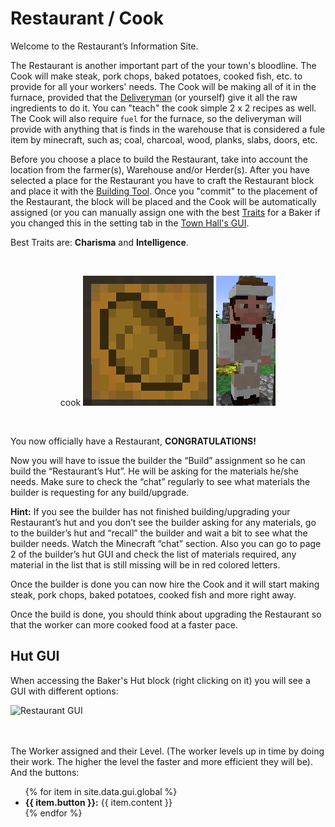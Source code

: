 # Restaurant / Cook

Welcome to the Restaurant’s Information Site.

The Restaurant is another important part of the your town's bloodline. The Cook will make steak, pork chops, baked potatoes, cooked fish, etc. to provide for all your workers' needs. The Cook will be making all of it in the furnace, provided that the [Deliveryman](../workers/deliveryman) (or yourself) give it all the raw ingredients to do it. You can "teach" the cook simple 2 x 2 recipes as well. The Cook will also require ``fuel`` for the furnace, so the deliveryman will provide with anything that is finds in the warehouse that is considered a fule item by minecraft, such as; coal, charcoal, wood, planks, slabs, doors, etc. 

Before you choose a place to build the Restaurant, take into account the location from the farmer(s), Warehouse and/or Herder(s). After you have selected a place for the Restaurant you have to craft the Restaurant block and place it with the [Building Tool](../../source/tutorials/building_tool).  Once you "commit" to the placement of the Restaurant, the block will be placed and the Cook will be automatically assigned (or you can manually assign one with the best [Traits](../../source/tutorials/worker_info) for a Baker if you changed this in the setting tab in the [Town Hall's GUI](../../source/buildings/townhall).

Best Traits are: **Charisma** and **Intelligence**.

<br>
<p style="text-align:center;"><recipe>cook</recipe>    <img src="../../assets/images/Workers/baker_hut.png" alt="Restaurant Block">    <img src="../../assets/images/Workers/baker.png" alt="Cook"></p>
<br>

You now officially have a Restaurant, **CONGRATULATIONS!**

Now you will have to issue the builder the “Build” assignment so he can build the “Restaurant’s Hut”. He will be asking for the materials he/she needs. Make sure to check the “chat” regularly to see what materials the builder is requesting for any build/upgrade.

**Hint:** If you see the builder has not finished building/upgrading your Restaurant’s hut and you don’t see the builder asking for any materials, go to the builder’s hut and “recall” the builder and wait a bit to see what the builder needs. Watch the Minecraft “chat” section. Also you can go to page 2 of the builder’s hut GUI and check the list of materials required, any material in the list that is still missing will be in red colored letters.

Once the builder is done you can now hire the Cook and it will start making steak, pork chops, baked potatoes, cooked fish and more right away. 

Once the build is done, you should think about upgrading the Restaurant so that the worker can more cooked food at a faster pace. 


## Hut GUI

When accessing the Baker's Hut block (right clicking on it) you will see a GUI with different options:

<div class="row">
  <div class="col-sm-12 col-md">
    <img src="../../assets/images/gui/restaurantgui.png" class="img-fluid mx-auto" alt="Restaurant GUI">
  </div>
  <div class="col-sm-12 col-md">
    <br>
    <br>
    <p>The Worker assigned and their Level. (The worker levels up in time by doing their work. The higher the level the faster and more efficient they will be). And the buttons:</p>
    <ul>
      {% for item in site.data.gui.global %}
        <li><strong>{{ item.button }}:</strong> {{ item.content }}</li>
      {% endfor %}
    </ul>
  </div>
</div>
